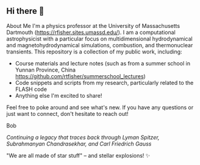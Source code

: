 ## Hi there 👋

About Me
I'm a physics professor at the University of Massachusetts Dartmouth (https://rfisher.sites.umassd.edu/). I am a computational astrophysicist with a particular focus on multidimensional hydrodynamical and magnetohydrodynamical simulations, combustion, and thermonuclear transients. This repository is a collection of my public work, including:

* Course materials and lecture notes (such as from a summer school in Yunnan Province, China https://github.com/rtfisher/summerschool_lectures)
* Code snippets and scripts from my research, particularly related to the FLASH code 
* Anything else I'm excited to share!

Feel free to poke around and see what's new. If you have any questions or just want to connect, don't hesitate to reach out!

Bob

*Continuing a legacy that traces back through Lyman Spitzer, Subrahmanyan Chandrasekhar, and Carl Friedrich Gauss*

"We are all made of star stuff" – and stellar explosions! ✨

<!--
**rtfisher/rtfisher** is a ✨ _special_ ✨ repository because its `README.md` (this file) appears on your GitHub profile.

Here are some ideas to get you started:

- 🔭 I’m currently working on ...
- 🌱 I’m currently learning ...
- 👯 I’m looking to collaborate on ...
- 🤔 I’m looking for help with ...
- 💬 Ask me about ...
- 📫 How to reach me: ...
- 😄 Pronouns: ...
- ⚡ Fun fact: ...
-->
